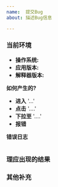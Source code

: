 ```yaml
---
name:  提交Bug
about: 描述Bug信息

---
```


### 当前环境
 - **操作系统:**    
 - **应用版本:**    
 - **解释器版本:**  
 
**如何产生的?**

- **进入** '...'
- **点击** '....'
- **下拉至** '....'
- **报错**

**错误日志**

``` text

```

### 理应出现的结果


### 其他补充
